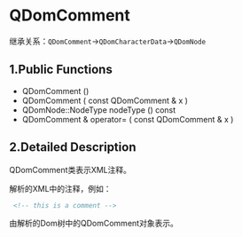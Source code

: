 # QDomComment

继承关系：`QDomComment`->`QDomCharacterData`->`QDomNode`

## 1.Public Functions

- QDomComment ()
- QDomComment ( const QDomComment & x )
- QDomNode::NodeType	nodeType () const
- QDomComment &	operator= ( const QDomComment & x )

## 2.Detailed Description

QDomComment类表示XML注释。

解析的XML中的注释，例如：

```xml
 <!-- this is a comment -->
```

由解析的Dom树中的QDomComment对象表示。

